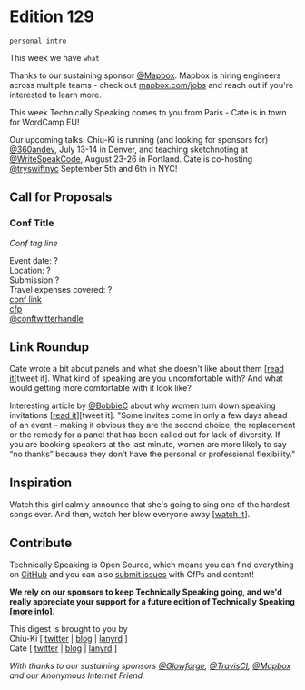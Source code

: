 # Edition 129

`personal intro`

This week we have `what`

Thanks to our sustaining sponsor [@Mapbox](http://twitter.com/mapbox). Mapbox is hiring engineers across multiple teams - check out [mapbox.com/jobs](http://mapbox.com/jobs) and reach out if you're interested to learn more.

This week Technically Speaking comes to you from Paris - Cate is in town for WordCamp EU!

Our upcoming talks: Chiu-Ki is running (and looking for sponsors for) [@360andev](http://twitter.com/360andev), July 13-14 in Denver, and teaching sketchnoting at [@WriteSpeakCode](https://twitter.com/WriteSpeakCode), August 23-26 in Portland. Cate is co-hosting [@tryswiftnyc](http://twitter.com/tryswiftnyc) September 5th and 6th in NYC! 


## Call for Proposals

### Conf Title  
*Conf tag line*

Event date: ?  
Location: ?  
Submission ?  
Travel expenses covered: ?  
[conf link](?)  
[cfp](?)  
[@conftwitterhandle](?)


## Link Roundup

Cate wrote a bit about panels and what she doesn't like about them [[read it](https://cate.blog/2017/06/08/on-panels/)[tweet it]. What kind of speaking are you uncomfortable with? And what would getting more comfortable with it look like?

Interesting article by [@BobbieC](https://twitter.com/BobbieC) about why women turn down speaking invitations [[read it](https://www.linkedin.com/pulse/why-women-turn-down-speaking-invitations-bobbie-carlton)][tweet it]. "Some invites come in only a few days ahead of an event – making it obvious they are the second choice, the replacement or the remedy for a panel that has been called out for lack of diversity. If you are booking speakers at the last minute, women are more likely to say “no thanks” because they don’t have the personal or professional flexibility."

## Inspiration

Watch this girl calmly announce that she's going to sing one of the hardest songs ever. And then, watch her blow everyone away [[watch it](https://twitter.com/greatvaluetrash/status/870368007423369216)].  

## Contribute

Technically Speaking is Open Source, which means you can find everything on [GitHub](https://github.com/catehstn/technically-speaking/) and you can also [submit issues](https://github.com/catehstn/technically-speaking/issues/new) with CfPs and content!

**We rely on our sponsors to keep Technically Speaking going, and we'd really appreciate your support for a future edition of Technically Speaking [[more info](http://www.techspeak.email/sponsorship/)].**  


This digest is brought to you by  
Chiu-Ki [ [twitter](https://twitter.com/chiuki) | [blog](http://blog.sqisland.com/) | [lanyrd](http://lanyrd.com/profile/chiuki/) ]  
Cate [ [twitter](https://twitter.com/catehstn) | [blog](http://www.cate.blog/) | [lanyrd](http://lanyrd.com/profile/catehstn/) ]

*With thanks to our sustaining sponsors [@Glowforge](http://twitter.com/glowforge), [@TravisCI](http://twitter.com/travisci), [@Mapbox](http://twitter.com/mapbox) and our Anonymous Internet Friend.*
